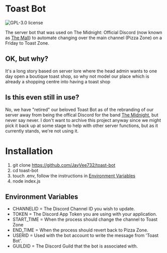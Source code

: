 # Toast Bot

![GPL-3.0 license](https://img.shields.io/github/license/JayVee732/toast-bot.svg)

The server bot that was used on The Midnight: Official Discord (now known as [The Mall](https://discord.gg/themall)) to automate changing over the main channel (Pizza Zone) on a Friday to Toast Zone.

## OK, but why?

It's a long story based on server lore where the head admin wants to one day open a boutique toast shop, so why not model our place which is already a shopping centre into having a toast shop

## Is this even still in use?

No, we have "retired" our beloved Toast Bot as of the rebranding of our server away from being the offical Discord for the band [The Midnight](https://themidnight.bandcamp.com/), but never say never. I don't want to archive this project anyway since we might pick it back up at some stage to help with other server functions, but as it currently stands, we're not using it.

# Installation

1. git clone https://github.com/JayVee732/toast-bot
2. cd toast-bot
3. touch .env, follow the instructions in [Environment Variables](#environment-variables)
4. node index.js

## Environment Variables
- CHANNELID = The Discord Channel ID you wish to update.
- TOKEN = The Discord App Token you are using with your application.
- START_TIME = When the process should change the channel to Toast Zone
- END_TIME = When the process should revert back to Pizza Zone.
- USERID = Used with the bot account to write the message from 'Toast Bot'.
- GUILDID = The Discord Guild that the bot is associated with.
